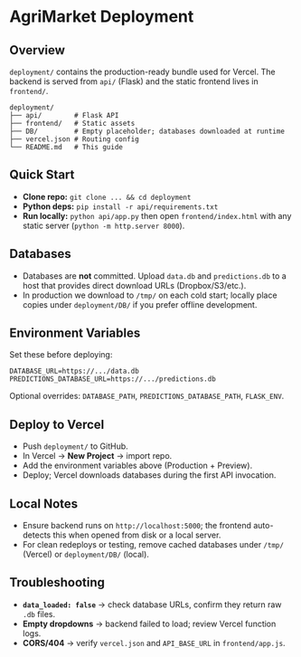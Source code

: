 # AgriMarket Deployment

## Overview

`deployment/` contains the production-ready bundle used for Vercel. The backend is served from `api/` (Flask) and the static frontend lives in `frontend/`.

```text
deployment/
├── api/        # Flask API
├── frontend/   # Static assets
├── DB/         # Empty placeholder; databases downloaded at runtime
├── vercel.json # Routing config
└── README.md   # This guide
```

## Quick Start

- **Clone repo:** `git clone ... && cd deployment`
- **Python deps:** `pip install -r api/requirements.txt`
- **Run locally:** `python api/app.py` then open `frontend/index.html` with any static server (`python -m http.server 8000`).

## Databases

- Databases are **not** committed. Upload `data.db` and `predictions.db` to a host that provides direct download URLs (Dropbox/S3/etc.).
- In production we download to `/tmp/` on each cold start; locally place copies under `deployment/DB/` if you prefer offline development.

## Environment Variables

Set these before deploying:

```env
DATABASE_URL=https://.../data.db
PREDICTIONS_DATABASE_URL=https://.../predictions.db
```

Optional overrides: `DATABASE_PATH`, `PREDICTIONS_DATABASE_PATH`, `FLASK_ENV`.

## Deploy to Vercel

- Push `deployment/` to GitHub.
- In Vercel → **New Project** → import repo.
- Add the environment variables above (Production + Preview).
- Deploy; Vercel downloads databases during the first API invocation.

## Local Notes

- Ensure backend runs on `http://localhost:5000`; the frontend auto-detects this when opened from disk or a local server.
- For clean redeploys or testing, remove cached databases under `/tmp/` (Vercel) or `deployment/DB/` (local).

## Troubleshooting

- **`data_loaded: false`** → check database URLs, confirm they return raw `.db` files.
- **Empty dropdowns** → backend failed to load; review Vercel function logs.
- **CORS/404** → verify `vercel.json` and `API_BASE_URL` in `frontend/app.js`.
